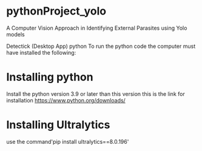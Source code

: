 # pythonProject_yolo
A Computer Vision Approach in Identifying External Parasites using Yolo models

Detectick (Desktop App) python
To run the python code the computer must have installed the following:

# Installing python
Install the python version 3.9 or later than this version this is the link for installation https://www.python.org/downloads/

# Installing Ultralytics 
use the command'pip install ultralytics==8.0.196'


